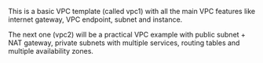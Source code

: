 This is a basic VPC template (called vpc1) with all the main VPC features like internet gateway, VPC endpoint, subnet and instance. 

The next one (vpc2) will be a practical VPC example with public subnet + NAT gateway, private subnets with multiple services, routing tables and multiple availability zones.
